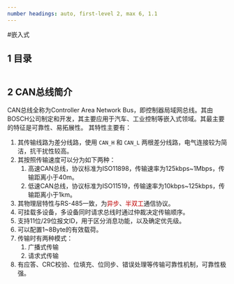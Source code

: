 ```yaml
---
number headings: auto, first-level 2, max 6, 1.1
---
```

#嵌入式 

## 1 目录

```toc
```

## 2 CAN总线简介

CAN总线全称为Controller Area Network Bus，即控制器局域网总线。其由BOSCH公司制定和开发，其主要应用于汽车、工业控制等嵌入式领域。其最主要的特征是可靠性、易拓展性。
其特性主要有：
1. 其传输线路为差分线路，使用 `CAN_H` 和 `CAN_L` 两根差分线路，电气连接较为简洁，抗干扰性较高。
2. 其按照传输速度可以分为如下两种：
	1. 高速CAN总线，协议标准为ISO11898，传输速率为125kbps~1Mbps，传输距离小于40m。
	2. 低速CAN总线，协议标准为ISO11519，传输速率为10kbps~125kbps，传输距离小于1km。
3. 其物理层特性与RS-485一致，为<font color="#c00000">异步</font>、<font color="#c00000">半双工</font>通信协议。
4. 可挂载多设备，多设备同时请求总线时通过仲裁决定传输顺序。
5. 支持11位/29位报文ID，用于区分消息功能，以及确定优先级。
6. 可以配置1~8Byte的有效载荷。
7. 传输时有两种模式：
	1. 广播式传输
	2. 请求式传输
8. 有应答、CRC校验、位填充、位同步、错误处理等传输可靠性机制，可靠性极强。


